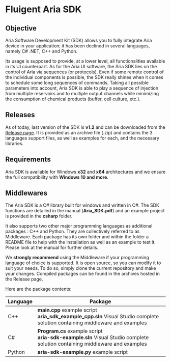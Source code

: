 # Fluigent Aria SDK

## Objective

Aria Software Development Kit (SDK) allows you to fully integrate Aria device in your application; it has been declined in several languages, namely C\# .NET, C++ and Python.

Its usage is supposed to provide, at a lower level, all functionalities available in its UI counterpart. 
As for the Aria UI software, the Aria SDK lies on the control of Aria via sequences (or protocols). 
Even if some remote control of the individual components is possible, the SDK really shines when it comes to schedule some long sequences of commands. 
Taking all possible parameters into account, Aria SDK is able to play a sequence of injection from multiple reservoirs and to multiple output channels while minimizing the consumption of chemical products (buffer, cell culture, etc.). 

## Releases

As of today, last version of the SDK is **v1.2** and can be downloaded from the [Release page](https://github.com/Fluigent/aria-sdk/releases/latest). 
It is provided as an archive file (.zip) and contains the 3 languages support files, as well as examples for each, and the necessary libraries.

## Requirements

Aria SDK is available for Windows **x32** and **x64** architectures and we ensure the full compatibility with **Windows 10 and more**.

## Middlewares

The Aria SDK is a C# library built for windows and written in C\#.
The SDK functions are detailed in the manual (**Aria_SDK.pdf**) and an example project is provided in the **csharp** folder.

It also supports two other major programming languages as additional packages : C++ and Python.
They are collectively referred to as Middleware. Each package has its own folder and within the folder a README file to help with the installation as well as an example to test it.
Please look at the manual for further details.

We **strongly recommend** using the Middleware if your programming language of choice is supported.
It is open source, so you can modify it to suit your needs. To do so, simply clone the current repository and make your changes. 
Compiled packages can be found in the archives hosted in the Release page.

Here are the package contents:

| **Language** | **Package** |
|--------------|-------------|
| C++          | **main.cpp** example script <br> **aria_sdk_example_cpp.sln** Visual Studio complete solution containing middleware and examples |
| C#           | **Program.cs** example script <br> **aria-sdk-example.sln** Visual Studio complete solution containing middleware and examples |
| Python       | **aria-sdk-example.py** example script |
